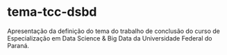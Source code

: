 # tema-tcc-dsbd

Apresentação da definição do tema do trabalho de conclusão do curso de Especialização em Data Science & Big Data da Universidade Federal do Paraná.
